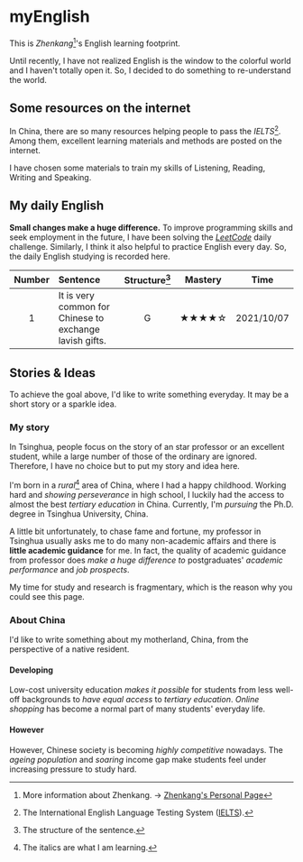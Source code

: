 # myEnglish

This is _Zhenkang_[^1]'s English learning footprint.

Until recently, I have not realized English is the window to the colorful world and I haven't totally open it.
So, I decided to do something to re-understand the world.

## Some resources on the internet

In China, there are so many resources helping people to pass the _IELTS_[^2]. Among them, excellent learning materials and methods are posted on the internet.

I have chosen some materials to train my skills of Listening, Reading, Writing and Speaking.

## My daily English

**Small changes make a huge difference.** To improve programming skills and seek employment in the future, I have been solving the _[LeetCode](https://github.com/qizhenkang/myLeetCode)_ daily challenge.
Similarly, I think it also helpful to practice English every day.
So, the daily English studying is recorded here.

| Number | Sentence                                                | Structure[^3] | Mastery |    Time    |
| :----: | :------------------------------------------------------ | :-----------: | :-----: | :--------: |
|   1    | It is very common for Chinese to exchange lavish gifts. |       G       |  ★★★★☆  | 2021/10/07 |

## Stories & Ideas

To achieve the goal above, I'd like to write something everyday. It may be a short story or a sparkle idea.

### My story

In Tsinghua, people focus on the story of an star professor or an excellent student, while a large number of those of the ordinary are ignored. Therefore, I have no choice but to put my story and idea here.

I'm born in a _rural_[^4] area of China, where I had a happy childhood. Working hard and _showing perseverance_ in high school, I luckily had the access to almost the best _tertiary education_ in China. Currently, I'm _pursuing_ the Ph.D. degree in Tsinghua University, China.

A little bit unfortunately, to chase fame and fortune, my professor in Tsinghua usually asks me to do many non-academic affairs and there is **little academic guidance** for me.
In fact, the quality of academic guidance from professor does _make a huge difference to_ postgraduates' _academic performance_ and _job prospects_.

My time for study and research is fragmentary, which is the reason why you could see this page.

### About China

I'd like to write something about my motherland, China, from the perspective of a native resident.

#### Developing

Low-cost university education _makes it possible_ for students from less well-off backgrounds to _have equal access_ to _tertiary education_.
_Online shopping_ has become a normal part of many students' everyday life.

#### However

However, Chinese society is becoming _highly competitive_ nowadays.
The _ageing population_ and _soaring_ income gap make students feel under increasing pressure to study hard.

<!-- ### Why is English so significant for non-native English people  -->

<!-- show perseverance -->

[^1]: More information about Zhenkang. -> [Zhenkang's Personal Page](https://qizhenkang.github.io/)
[^2]: The International English Language Testing System ([IELTS](https://www.ielts.org/)).
[^3]: The structure of the sentence.
[^4]: The italics are what I am learning.

